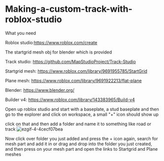 # Making-a-custom-track-with-roblox-studio
What you need

Roblox studio:https://www.roblox.com/create

The startgrid mesh obj for blender which is provided

Track studio: https://github.com/MapStudioProject/Track-Studio

Startgrid mesh: https://www.roblox.com/library/9691955785/StartGrid

Plane mesh: https://www.roblox.com/library/9691922213/flat-plane

Blender: https://www.blender.org/

Builder v4: https://www.roblox.com/library/143383965/Build-v4

Open up roblox studio and start with a baseplate, a stud baseplate
and then go to the explorer and click on workspace, a small "+" icon should show up

click on that and then add a folder and name it to something like road or track
![ezgif-4-4cecf07bea](https://user-images.githubusercontent.com/77900806/169674974-f46eea4f-ddbb-4c2f-905d-543dc97b67f2.gif)

Now click over folder you just added and press the + icon again, search for mesh part and add it in or drag and drop into the folder you just created, and then press on your mesh part and open the links to Startgrid and Plane meshes
